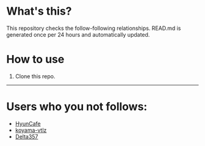 # What's this?
This repository checks the follow-following relationships.
READ.md is generated once per 24 hours and automatically updated.
# How to use
1. Clone this repo.
 
 --- 
 
 # Users who you not follows: 
  
- [HyunCafe](https://github.com/HyunCafe/) 
- [koyama-vtlz](https://github.com/koyama-vtlz/) 
- [Delta357](https://github.com/Delta357/) 

